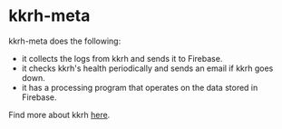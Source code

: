 # kkrh-meta

kkrh-meta does the following:
- it collects the logs from kkrh and sends it to Firebase.
- it checks kkrh's health periodically and sends an email if kkrh goes down.
- it has a processing program that operates on the data stored in Firebase.

Find more about kkrh [here](https://github.com/viveknathani/kkrh).
